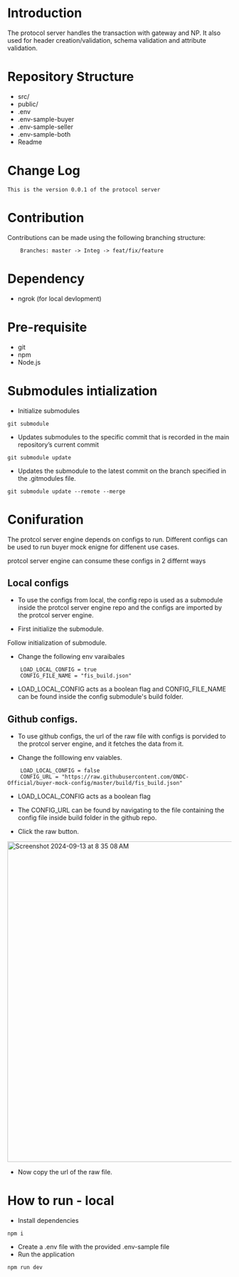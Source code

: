 # Introduction

The protocol server handles the transaction with gateway and NP. It also used for header creation/validation, schema validation and attribute validation.

# Repository Structure

- src/
- public/
- .env
- .env-sample-buyer
- .env-sample-seller
- .env-sample-both
- Readme

# Change Log

    This is the version 0.0.1 of the protocol server

# Contribution

Contributions can be made using the following branching structure:

```
    Branches: master -> Integ -> feat/fix/feature
```

# Dependency

- ngrok (for local devlopment)

# Pre-requisite

- git
- npm
- Node.js

# Submodules intialization

- Initialize submodules

```
git submodule
```

- Updates submodules to the specific commit that is recorded in the main repository’s current commit

```
git submodule update
```

- Updates the submodule to the latest commit on the branch specified in the .gitmodules file.

```
git submodule update --remote --merge
```

# Conifuration

The protcol server engine depends on configs to run. Different configs can be used to run buyer mock enigne for diffenent use cases.

protcol server engine can consume these configs in 2 differnt ways

## Local configs

- To use the configs from local, the config repo is used as a submodule inside the protcol server engine repo and the configs are imported by the protcol server engine.

- First initialize the submodule.

Follow initialization of submodule.

- Change the following env varaibales

```
    LOAD_LOCAL_CONFIG = true
    CONFIG_FILE_NAME = "fis_build.json"
```

- LOAD_LOCAL_CONFIG acts as a boolean flag and CONFIG_FILE_NAME can be found inside the config submodule's build folder.

## Github configs.

- To use github configs, the url of the raw file with configs is porvided to the protcol server engine, and it fetches the data from it.

- Change the folllowing env vaiables.

```
    LOAD_LOCAL_CONFIG = false
    CONFIG_URL = "https://raw.githubusercontent.com/ONDC-Official/buyer-mock-config/master/build/fis_build.json"
```

- LOAD_LOCAL_CONFIG acts as a boolean flag

- The CONFIG_URL can be found by navigating to the file containing the config file inside build folder in the github repo.

- Click the raw button.

<img width="720" alt="Screenshot 2024-09-13 at 8 35 08 AM" src="https://github.com/user-attachments/assets/42f0606f-9b2c-47fb-b928-73fcb45b85ba">

- Now copy the url of the raw file.

# How to run - local

- Install dependencies

```
npm i
```

- Create a .env file with the provided .env-sample file
- Run the application

```
npm run dev
```
